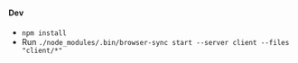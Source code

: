 #### Dev
- `npm install`
- Run `./node_modules/.bin/browser-sync start --server client --files "client/*"`

